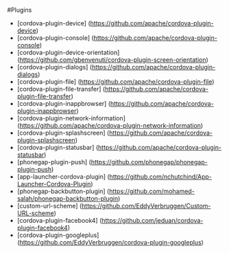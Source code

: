 #Plugins

- [cordova-plugin-device] (https://github.com/apache/cordova-plugin-device)
- [cordova-plugin-console] (https://github.com/apache/cordova-plugin-console)
- [cordova-plugin-device-orientation] (https://github.com/gbenvenuti/cordova-plugin-screen-orientation)
- [cordova-plugin-dialogs] (https://github.com/apache/cordova-plugin-dialogs)
- [cordova-plugin-file] (https://github.com/apache/cordova-plugin-file)
- [cordova-plugin-file-transfer] (https://github.com/apache/cordova-plugin-file-transfer)
- [cordova-plugin-inappbrowser] (https://github.com/apache/cordova-plugin-inappbrowser)
- [cordova-plugin-network-information] (https://github.com/apache/cordova-plugin-network-information)
- [cordova-plugin-splashscreen] (https://github.com/apache/cordova-plugin-splashscreen)
- [cordova-plugin-statusbar] (https://github.com/apache/cordova-plugin-statusbar)
- [phonegap-plugin-push] (https://github.com/phonegap/phonegap-plugin-push)
- [app-launcher-cordova-plugin] (https://github.com/nchutchind/App-Launcher-Cordova-Plugin)
- [phonegap-backbutton-plugin] (https://github.com/mohamed-salah/phonegap-backbutton-plugin)
- [custom-url-scheme] (https://github.com/EddyVerbruggen/Custom-URL-scheme)
- [cordova-plugin-facebook4] (https://github.com/jeduan/cordova-plugin-facebook4)
- [cordova-plugin-googleplus] (https://github.com/EddyVerbruggen/cordova-plugin-googleplus)
